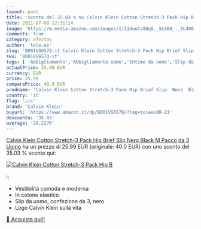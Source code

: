 ```yaml
---
layout: post
title: 'sconto del 35.03 % su Calvin Klein Cotton Stretch-3 Pack Hip B  '
date: 2021-07-08 12:31:24
image: 'https://m.media-amazon.com/images/I/314uoCv8QqS._SL500_._SL400_.jpg'
comments: true
category: ofertas
author: 'tole.es'
slug: 'B001VG6S7Q-it Calvin Klein Cotton Stretch-3 Pack Hip Brief Slip Nero...'
sku: 'B001VG6S7Q-it'
tags: [ 'Abbigliamento','Abbigliamento uomo','Intimo da uomo','Slip da uomo','calvin klein', ]
actualPrice: 25.99 EUR
currency: EUR
price: 25.99
comparePrice: 40.0 EUR
prodname: 'Calvin Klein Cotton Stretch-3 Pack Hip Brief Slip  Nero  Black   M  Pacco da 3  Uomo'
country: 'it'
flag: '🇮🇹'
brand: 'Calvin Klein'
buyurl: 'https://www.amazon.it/dp/B001VG6S7Q/?tag=tolees00-21'
descuento: '35.03'
average: '29.2276'
---
```


[Calvin Klein Cotton Stretch-3 Pack Hip Brief Slip  Nero  Black   M  Pacco da 3  Uomo](https://www.amazon.it/dp/B001VG6S7Q/?tag=tolees00-21) ha un prezzo di 25.99 EUR (originale: 40.0 EUR) con uno sconto del 35.03 % sconto qui:

[![Calvin Klein Cotton Stretch-3 Pack Hip B](https://m.media-amazon.com/images/I/314uoCv8QqS._SL500_._SL400_.jpg)](https://www.amazon.it/dp/B001VG6S7Q/?tag=tolees00-21)

ℹ️:

- Vestibilità comoda e moderna
- In cotone elastico
- Slip da uomo, confezione da 3, nero
- Logo Calvin Klein sulla vita

[🛒 Acquista qui!!](https://www.amazon.it/dp/B001VG6S7Q/?tag=tolees00-21)
